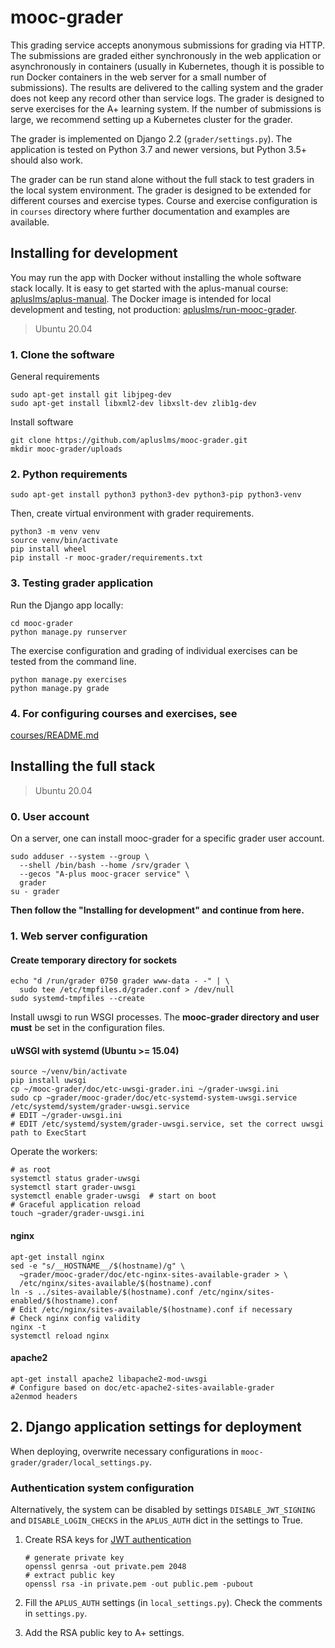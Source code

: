 # mooc-grader

This grading service accepts anonymous submissions for grading via HTTP.
The submissions are graded either synchronously in the web application or
asynchronously in containers (usually in Kubernetes, though it is possible
to run Docker containers in the web server for a small number of submissions).
The results are delivered to the calling system and the grader does not keep
any record other than service logs. The grader is designed to serve exercises
for the A+ learning system. If the number of submissions is large, we recommend
setting up a Kubernetes cluster for the grader.

The grader is implemented on Django 2.2 (`grader/settings.py`). The application
is tested on Python 3.7 and newer versions, but Python 3.5+ should also work.

The grader can be run stand alone without the full stack to test graders in
the local system environment. The grader is designed to be extended for
different courses and exercise types. Course and exercise configuration is in
`courses` directory where further documentation and examples are available.

## Installing for development

You may run the app with Docker without installing the whole software stack locally.
It is easy to get started with the aplus-manual course:
[apluslms/aplus-manual](https://github.com/apluslms/aplus-manual).
The Docker image is intended for local development and testing, not production:
[apluslms/run-mooc-grader](https://github.com/apluslms/run-mooc-grader).

> Ubuntu 20.04

### 1. Clone the software

General requirements

    sudo apt-get install git libjpeg-dev
    sudo apt-get install libxml2-dev libxslt-dev zlib1g-dev

Install software

    git clone https://github.com/apluslms/mooc-grader.git
    mkdir mooc-grader/uploads

### 2. Python requirements

    sudo apt-get install python3 python3-dev python3-pip python3-venv


Then, create virtual environment with grader requirements.

    python3 -m venv venv
    source venv/bin/activate
    pip install wheel
    pip install -r mooc-grader/requirements.txt

### 3. Testing grader application

Run the Django app locally:

    cd mooc-grader
    python manage.py runserver

The exercise configuration and grading of individual
exercises can be tested from the command line.

    python manage.py exercises
    python manage.py grade

### 4. For configuring courses and exercises, see

[courses/README.md](courses/README.md)

## Installing the full stack

> Ubuntu 20.04

### 0. User account

On a server, one can install mooc-grader for a specific grader
user account.

    sudo adduser --system --group \
      --shell /bin/bash --home /srv/grader \
      --gecos "A-plus mooc-gracer service" \
      grader
    su - grader

**Then follow the "Installing for development" and continue from here.**

### 1. Web server configuration

#### Create temporary directory for sockets

    echo "d /run/grader 0750 grader www-data - -" | \
      sudo tee /etc/tmpfiles.d/grader.conf > /dev/null
    sudo systemd-tmpfiles --create


Install uwsgi to run WSGI processes. The **mooc-grader directory
and user must** be set in the configuration files.

#### uWSGI with systemd (Ubuntu >= 15.04)

    source ~/venv/bin/activate
    pip install uwsgi
    cp ~/mooc-grader/doc/etc-uwsgi-grader.ini ~/grader-uwsgi.ini
    sudo cp ~grader/mooc-grader/doc/etc-systemd-system-uwsgi.service /etc/systemd/system/grader-uwsgi.service
    # EDIT ~/grader-uwsgi.ini
    # EDIT /etc/systemd/system/grader-uwsgi.service, set the correct uwsgi path to ExecStart

Operate the workers:

    # as root
    systemctl status grader-uwsgi
    systemctl start grader-uwsgi
    systemctl enable grader-uwsgi  # start on boot
    # Graceful application reload
    touch ~grader/grader-uwsgi.ini

#### nginx

    apt-get install nginx
    sed -e "s/__HOSTNAME__/$(hostname)/g" \
      ~grader/mooc-grader/doc/etc-nginx-sites-available-grader > \
      /etc/nginx/sites-available/$(hostname).conf
    ln -s ../sites-available/$(hostname).conf /etc/nginx/sites-enabled/$(hostname).conf
    # Edit /etc/nginx/sites-available/$(hostname).conf if necessary
    # Check nginx config validity
    nginx -t
    systemctl reload nginx

#### apache2

    apt-get install apache2 libapache2-mod-uwsgi
    # Configure based on doc/etc-apache2-sites-available-grader
    a2enmod headers

## 2. Django application settings for deployment

When deploying, overwrite necessary configurations in `mooc-grader/grader/local_settings.py`.

### Authentication system configuration

Alternatively, the system can be disabled by settings `DISABLE_JWT_SIGNING` and
`DISABLE_LOGIN_CHECKS` in the `APLUS_AUTH` dict in the settings to True.

1. Create RSA keys for [JWT authentication](https://github.com/apluslms/a-plus/blob/master/doc/AUTH.md)

   ```
   # generate private key
   openssl genrsa -out private.pem 2048
   # extract public key
   openssl rsa -in private.pem -out public.pem -pubout
   ```

2. Fill the `APLUS_AUTH` settings (in `local_settings.py`). Check the comments in `settings.py`.

3. Add the RSA public key to A+ settings.
